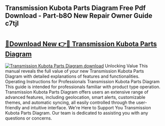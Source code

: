 ## Transmission Kubota Parts Diagram Free Pdf Download - Part-b8O New Repair Owner Guide c7tjI

# <h2><a href="http://dfmsv88.blite.top/?on=Transmission+Kubota+Parts+Diagram">🔗Download New 👉🔴 Transmission Kubota Parts Diagram</a></h2>

[![Transmission Kubota Parts Diagram download](https://i.imgur.com/lujVjoI.png)](http://dfmsv88.blite.top/?on=Transmission+Kubota+Parts+Diagram)
Unlocking Value This manual reveals the full value of your new Transmission Kubota Parts Diagram with detailed explanations of features and functionalities. Operating Instructions for Professionals Transmission Kubota Parts Diagram This guide is intended for professionals familiar with product type operation. Transmission Kubota Parts Diagram offers users an extensive range of advanced features, including geolocation, smart alerts, customizable themes, and automatic syncing, all easily controlled through the user-friendly and intuitive interface. We're Here to Support You Transmission Kubota Parts Diagram. Our team is dedicated to assisting you with any questions or concerns.
